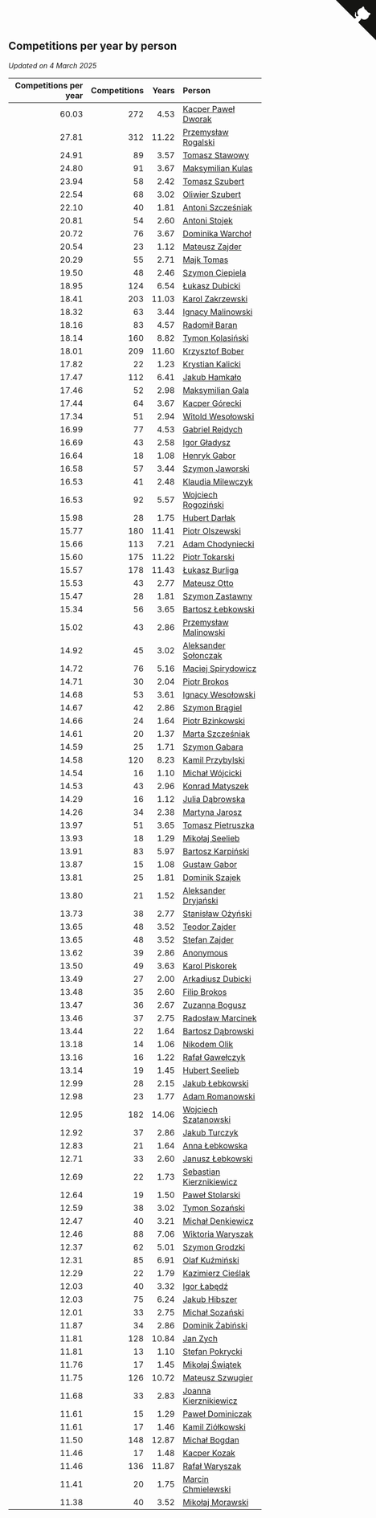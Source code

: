## Competitions per year by person

*Updated on  4 March 2025*

| Competitions per year | Competitions | Years | Person |
| ---: | ---: | ---: | :--- |
| 60.03 | 272 | 4.53 | [Kacper Paweł Dworak](https://www.worldcubeassociation.org/persons/2020DWOR01) |
| 27.81 | 312 | 11.22 | [Przemysław Rogalski](https://www.worldcubeassociation.org/persons/2013ROGA02) |
| 24.91 | 89 | 3.57 | [Tomasz Stawowy](https://www.worldcubeassociation.org/persons/2021STAW01) |
| 24.80 | 91 | 3.67 | [Maksymilian Kulas](https://www.worldcubeassociation.org/persons/2021KULA02) |
| 23.94 | 58 | 2.42 | [Tomasz Szubert](https://www.worldcubeassociation.org/persons/2022SZUB02) |
| 22.54 | 68 | 3.02 | [Oliwier Szubert](https://www.worldcubeassociation.org/persons/2022SZUB01) |
| 22.10 | 40 | 1.81 | [Antoni Szcześniak](https://www.worldcubeassociation.org/persons/2023SZCZ04) |
| 20.81 | 54 | 2.60 | [Antoni Stojek](https://www.worldcubeassociation.org/persons/2022STOJ03) |
| 20.72 | 76 | 3.67 | [Dominika Warchoł](https://www.worldcubeassociation.org/persons/2021WARC01) |
| 20.54 | 23 | 1.12 | [Mateusz Zajder](https://www.worldcubeassociation.org/persons/2024ZAJD01) |
| 20.29 | 55 | 2.71 | [Majk Tomas](https://www.worldcubeassociation.org/persons/2022TOMA05) |
| 19.50 | 48 | 2.46 | [Szymon Ciepiela](https://www.worldcubeassociation.org/persons/2022CIEP01) |
| 18.95 | 124 | 6.54 | [Łukasz Dubicki](https://www.worldcubeassociation.org/persons/2018DUBI01) |
| 18.41 | 203 | 11.03 | [Karol Zakrzewski](https://www.worldcubeassociation.org/persons/2014ZAKR01) |
| 18.32 | 63 | 3.44 | [Ignacy Malinowski](https://www.worldcubeassociation.org/persons/2021MALI02) |
| 18.16 | 83 | 4.57 | [Radomił Baran](https://www.worldcubeassociation.org/persons/2020BARA02) |
| 18.14 | 160 | 8.82 | [Tymon Kolasiński](https://www.worldcubeassociation.org/persons/2016KOLA02) |
| 18.01 | 209 | 11.60 | [Krzysztof Bober](https://www.worldcubeassociation.org/persons/2013BOBE01) |
| 17.82 | 22 | 1.23 | [Krystian Kalicki](https://www.worldcubeassociation.org/persons/2023KALI10) |
| 17.47 | 112 | 6.41 | [Jakub Hamkało](https://www.worldcubeassociation.org/persons/2018HAMK01) |
| 17.46 | 52 | 2.98 | [Maksymilian Gala](https://www.worldcubeassociation.org/persons/2022GALA01) |
| 17.44 | 64 | 3.67 | [Kacper Górecki](https://www.worldcubeassociation.org/persons/2021GORE01) |
| 17.34 | 51 | 2.94 | [Witold Wesołowski](https://www.worldcubeassociation.org/persons/2022WESO01) |
| 16.99 | 77 | 4.53 | [Gabriel Rejdych](https://www.worldcubeassociation.org/persons/2020REJD01) |
| 16.69 | 43 | 2.58 | [Igor Gładysz](https://www.worldcubeassociation.org/persons/2022GLAD01) |
| 16.64 | 18 | 1.08 | [Henryk Gabor](https://www.worldcubeassociation.org/persons/2024GABO02) |
| 16.58 | 57 | 3.44 | [Szymon Jaworski](https://www.worldcubeassociation.org/persons/2021JAWO01) |
| 16.53 | 41 | 2.48 | [Klaudia Milewczyk](https://www.worldcubeassociation.org/persons/2022MILE05) |
| 16.53 | 92 | 5.57 | [Wojciech Rogoziński](https://www.worldcubeassociation.org/persons/2019ROGO04) |
| 15.98 | 28 | 1.75 | [Hubert Darłak](https://www.worldcubeassociation.org/persons/2023DARL03) |
| 15.77 | 180 | 11.41 | [Piotr Olszewski](https://www.worldcubeassociation.org/persons/2013OLSZ02) |
| 15.66 | 113 | 7.21 | [Adam Chodyniecki](https://www.worldcubeassociation.org/persons/2017CHOD02) |
| 15.60 | 175 | 11.22 | [Piotr Tokarski](https://www.worldcubeassociation.org/persons/2013TOKA01) |
| 15.57 | 178 | 11.43 | [Łukasz Burliga](https://www.worldcubeassociation.org/persons/2013BURL01) |
| 15.53 | 43 | 2.77 | [Mateusz Otto](https://www.worldcubeassociation.org/persons/2022OTTO01) |
| 15.47 | 28 | 1.81 | [Szymon Zastawny](https://www.worldcubeassociation.org/persons/2023ZAST01) |
| 15.34 | 56 | 3.65 | [Bartosz Łebkowski](https://www.worldcubeassociation.org/persons/2021LEBK01) |
| 15.02 | 43 | 2.86 | [Przemysław Malinowski](https://www.worldcubeassociation.org/persons/2022MALI01) |
| 14.92 | 45 | 3.02 | [Aleksander Sołonczak](https://www.worldcubeassociation.org/persons/2022SOLO01) |
| 14.72 | 76 | 5.16 | [Maciej Spirydowicz](https://www.worldcubeassociation.org/persons/2020SPIR01) |
| 14.71 | 30 | 2.04 | [Piotr Brokos](https://www.worldcubeassociation.org/persons/2023BROK01) |
| 14.68 | 53 | 3.61 | [Ignacy Wesołowski](https://www.worldcubeassociation.org/persons/2021WESO01) |
| 14.67 | 42 | 2.86 | [Szymon Brągiel](https://www.worldcubeassociation.org/persons/2022BRAG03) |
| 14.66 | 24 | 1.64 | [Piotr Bzinkowski](https://www.worldcubeassociation.org/persons/2023BZIN01) |
| 14.61 | 20 | 1.37 | [Marta Szcześniak](https://www.worldcubeassociation.org/persons/2023SZCZ07) |
| 14.59 | 25 | 1.71 | [Szymon Gabara](https://www.worldcubeassociation.org/persons/2023GABA01) |
| 14.58 | 120 | 8.23 | [Kamil Przybylski](https://www.worldcubeassociation.org/persons/2016PRZY01) |
| 14.54 | 16 | 1.10 | [Michał Wójcicki](https://www.worldcubeassociation.org/persons/2024WOJC01) |
| 14.53 | 43 | 2.96 | [Konrad Matyszek](https://www.worldcubeassociation.org/persons/2022MATY02) |
| 14.29 | 16 | 1.12 | [Julia Dąbrowska](https://www.worldcubeassociation.org/persons/2024DABR01) |
| 14.26 | 34 | 2.38 | [Martyna Jarosz](https://www.worldcubeassociation.org/persons/2022JARO01) |
| 13.97 | 51 | 3.65 | [Tomasz Pietruszka](https://www.worldcubeassociation.org/persons/2021PIET01) |
| 13.93 | 18 | 1.29 | [Mikołaj Seelieb](https://www.worldcubeassociation.org/persons/2023SEEL04) |
| 13.91 | 83 | 5.97 | [Bartosz Karpiński](https://www.worldcubeassociation.org/persons/2019KARP03) |
| 13.87 | 15 | 1.08 | [Gustaw Gabor](https://www.worldcubeassociation.org/persons/2024GABO01) |
| 13.81 | 25 | 1.81 | [Dominik Szajek](https://www.worldcubeassociation.org/persons/2023SZAJ01) |
| 13.80 | 21 | 1.52 | [Aleksander Dryjański](https://www.worldcubeassociation.org/persons/2023DRYJ01) |
| 13.73 | 38 | 2.77 | [Stanisław Ożyński](https://www.worldcubeassociation.org/persons/2022OZYN01) |
| 13.65 | 48 | 3.52 | [Teodor Zajder](https://www.worldcubeassociation.org/persons/2021ZAJD03) |
| 13.65 | 48 | 3.52 | [Stefan Zajder](https://www.worldcubeassociation.org/persons/2021ZAJD02) |
| 13.62 | 39 | 2.86 | [Anonymous](https://www.worldcubeassociation.org/persons/2022ANON03) |
| 13.50 | 49 | 3.63 | [Karol Piskorek](https://www.worldcubeassociation.org/persons/2021PISK01) |
| 13.49 | 27 | 2.00 | [Arkadiusz Dubicki](https://www.worldcubeassociation.org/persons/2023DUBI01) |
| 13.48 | 35 | 2.60 | [Filip Brokos](https://www.worldcubeassociation.org/persons/2022BROK03) |
| 13.47 | 36 | 2.67 | [Zuzanna Bogusz](https://www.worldcubeassociation.org/persons/2022BOGU01) |
| 13.46 | 37 | 2.75 | [Radosław Marcinek](https://www.worldcubeassociation.org/persons/2022MARC05) |
| 13.44 | 22 | 1.64 | [Bartosz Dąbrowski](https://www.worldcubeassociation.org/persons/2023DABR07) |
| 13.18 | 14 | 1.06 | [Nikodem Olik](https://www.worldcubeassociation.org/persons/2024OLIK01) |
| 13.16 | 16 | 1.22 | [Rafał Gawełczyk](https://www.worldcubeassociation.org/persons/2023GAWE01) |
| 13.14 | 19 | 1.45 | [Hubert Seelieb](https://www.worldcubeassociation.org/persons/2023SEEL02) |
| 12.99 | 28 | 2.15 | [Jakub Łebkowski](https://www.worldcubeassociation.org/persons/2023LEBK01) |
| 12.98 | 23 | 1.77 | [Adam Romanowski](https://www.worldcubeassociation.org/persons/2023ROMA10) |
| 12.95 | 182 | 14.06 | [Wojciech Szatanowski](https://www.worldcubeassociation.org/persons/2011SZAT01) |
| 12.92 | 37 | 2.86 | [Jakub Turczyk](https://www.worldcubeassociation.org/persons/2022TURC02) |
| 12.83 | 21 | 1.64 | [Anna Łebkowska](https://www.worldcubeassociation.org/persons/2023LEBK04) |
| 12.71 | 33 | 2.60 | [Janusz Łebkowski](https://www.worldcubeassociation.org/persons/2022LEBK01) |
| 12.69 | 22 | 1.73 | [Sebastian Kierznikiewicz](https://www.worldcubeassociation.org/persons/2023KIER02) |
| 12.64 | 19 | 1.50 | [Paweł Stolarski](https://www.worldcubeassociation.org/persons/2023STOL04) |
| 12.59 | 38 | 3.02 | [Tymon Sozański](https://www.worldcubeassociation.org/persons/2022SOZA01) |
| 12.47 | 40 | 3.21 | [Michał Denkiewicz](https://www.worldcubeassociation.org/persons/2021DENK01) |
| 12.46 | 88 | 7.06 | [Wiktoria Waryszak](https://www.worldcubeassociation.org/persons/2018WARY01) |
| 12.37 | 62 | 5.01 | [Szymon Grodzki](https://www.worldcubeassociation.org/persons/2020GROD01) |
| 12.31 | 85 | 6.91 | [Olaf Kuźmiński](https://www.worldcubeassociation.org/persons/2018KUZM02) |
| 12.29 | 22 | 1.79 | [Kazimierz Cieślak](https://www.worldcubeassociation.org/persons/2023CIES01) |
| 12.03 | 40 | 3.32 | [Igor Łabędź](https://www.worldcubeassociation.org/persons/2021LABE01) |
| 12.03 | 75 | 6.24 | [Jakub Hibszer](https://www.worldcubeassociation.org/persons/2018HIBS01) |
| 12.01 | 33 | 2.75 | [Michał Sozański](https://www.worldcubeassociation.org/persons/2022SOZA02) |
| 11.87 | 34 | 2.86 | [Dominik Żabiński](https://www.worldcubeassociation.org/persons/2022ZABI01) |
| 11.81 | 128 | 10.84 | [Jan Zych](https://www.worldcubeassociation.org/persons/2014ZYCH01) |
| 11.81 | 13 | 1.10 | [Stefan Pokrycki](https://www.worldcubeassociation.org/persons/2024POKR01) |
| 11.76 | 17 | 1.45 | [Mikołaj Świątek](https://www.worldcubeassociation.org/persons/2023SWIA01) |
| 11.75 | 126 | 10.72 | [Mateusz Szwugier](https://www.worldcubeassociation.org/persons/2014SZWU01) |
| 11.68 | 33 | 2.83 | [Joanna Kierznikiewicz](https://www.worldcubeassociation.org/persons/2022KIER01) |
| 11.61 | 15 | 1.29 | [Paweł Dominiczak](https://www.worldcubeassociation.org/persons/2023DOMI21) |
| 11.61 | 17 | 1.46 | [Kamil Ziółkowski](https://www.worldcubeassociation.org/persons/2023ZIOL01) |
| 11.50 | 148 | 12.87 | [Michał Bogdan](https://www.worldcubeassociation.org/persons/2012BOGD01) |
| 11.46 | 17 | 1.48 | [Kacper Kozak](https://www.worldcubeassociation.org/persons/2023KOZA05) |
| 11.46 | 136 | 11.87 | [Rafał Waryszak](https://www.worldcubeassociation.org/persons/2013WARY01) |
| 11.41 | 20 | 1.75 | [Marcin Chmielewski](https://www.worldcubeassociation.org/persons/2023CHMI01) |
| 11.38 | 40 | 3.52 | [Mikołaj Morawski](https://www.worldcubeassociation.org/persons/2021MORA01) |


<a href="https://github.com/maxidragon/wca_statistics_pl" class="github-corner" aria-label="View source on Github"><svg width="80" height="80" viewBox="0 0 250 250" style="fill:#151513; color:#fff; position: absolute; top: 0; border: 0; right: 0;" aria-hidden="true"><path d="M0,0 L115,115 L130,115 L142,142 L250,250 L250,0 Z"></path><path d="M128.3,109.0 C113.8,99.7 119.0,89.6 119.0,89.6 C122.0,82.7 120.5,78.6 120.5,78.6 C119.2,72.0 123.4,76.3 123.4,76.3 C127.3,80.9 125.5,87.3 125.5,87.3 C122.9,97.6 130.6,101.9 134.4,103.2" fill="currentColor" style="transform-origin: 130px 106px;" class="octo-arm"></path><path d="M115.0,115.0 C114.9,115.1 118.7,116.5 119.8,115.4 L133.7,101.6 C136.9,99.2 139.9,98.4 142.2,98.6 C133.8,88.0 127.5,74.4 143.8,58.0 C148.5,53.4 154.0,51.2 159.7,51.0 C160.3,49.4 163.2,43.6 171.4,40.1 C171.4,40.1 176.1,42.5 178.8,56.2 C183.1,58.6 187.2,61.8 190.9,65.4 C194.5,69.0 197.7,73.2 200.1,77.6 C213.8,80.2 216.3,84.9 216.3,84.9 C212.7,93.1 206.9,96.0 205.4,96.6 C205.1,102.4 203.0,107.8 198.3,112.5 C181.9,128.9 168.3,122.5 157.7,114.1 C157.9,116.9 156.7,120.9 152.7,124.9 L141.0,136.5 C139.8,137.7 141.6,141.9 141.8,141.8 Z" fill="currentColor" class="octo-body"></path></svg></a><style>.github-corner:hover .octo-arm{animation:octocat-wave 560ms ease-in-out}@keyframes octocat-wave{0%,100%{transform:rotate(0)}20%,60%{transform:rotate(-25deg)}40%,80%{transform:rotate(10deg)}}@media (max-width:500px){.github-corner:hover .octo-arm{animation:none}.github-corner .octo-arm{animation:octocat-wave 560ms ease-in-out}}</style>
